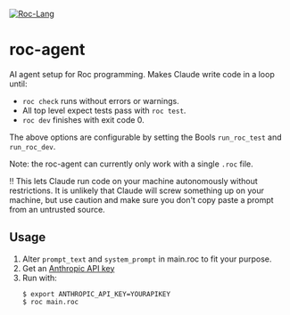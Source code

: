 [![Roc-Lang][roc_badge]][roc_link]

[roc_badge]: https://img.shields.io/endpoint?url=https%3A%2F%2Fpastebin.com%2Fraw%2FcFzuCCd7
[roc_link]: https://github.com/roc-lang/roc

# roc-agent

AI agent setup for Roc programming. Makes Claude write code in a loop until:
- `roc check` runs without errors or warnings.
- All top level expect tests pass with `roc test`.
- `roc dev` finishes with exit code 0.

The above options are configurable by setting the Bools `run_roc_test` and `run_roc_dev`.

Note: the roc-agent can currently only work with a single `.roc` file.

:bangbang: This lets Claude run code on your machine autonomously without restrictions. It is unlikely that Claude will screw something up on your machine, but use caution and make sure you don't copy paste a prompt from an untrusted source.

## Usage


1. Alter `prompt_text` and `system_prompt` in main.roc to fit your purpose.
1. Get an [Anthropic API key](https://www.merge.dev/blog/anthropic-api-key)
1. Run with:
    ```
    $ export ANTHROPIC_API_KEY=YOURAPIKEY
    $ roc main.roc
    ```
